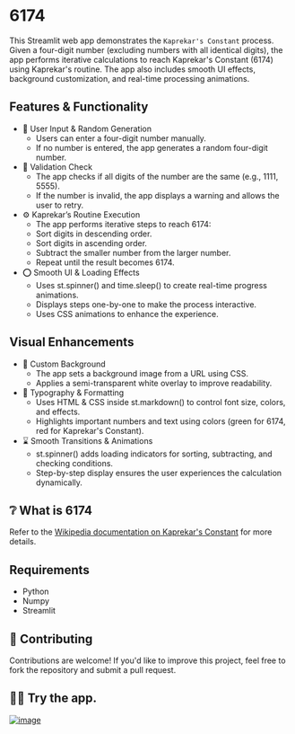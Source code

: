 # 6174
This Streamlit web app demonstrates the `Kaprekar's Constant` process. Given a four-digit number (excluding numbers with all identical digits), the app performs iterative calculations to reach Kaprekar's Constant (6174) using Kaprekar's routine. The app also includes smooth UI effects, background customization, and real-time processing animations.

## Features & Functionality
- 👤 User Input & Random Generation
    - Users can enter a four-digit number manually.
    - If no number is entered, the app generates a random four-digit number.
- 📝 Validation Check
    - The app checks if all digits of the number are the same (e.g., 1111, 5555).
    - If the number is invalid, the app displays a warning and allows the user to retry.
- ⚙️ Kaprekar’s Routine Execution
    - The app performs iterative steps to reach 6174:
    - Sort digits in descending order.
    - Sort digits in ascending order.
    - Subtract the smaller number from the larger number.
    - Repeat until the result becomes 6174.
- ⭕ Smooth UI & Loading Effects
    - Uses st.spinner() and time.sleep() to create real-time progress animations.
    - Displays steps one-by-one to make the process interactive.
    - Uses CSS animations to enhance the experience.
## Visual Enhancements
- 🎨 Custom Background
    - The app sets a background image from a URL using CSS.
    - Applies a semi-transparent white overlay to improve readability.
- 📌 Typography & Formatting
    - Uses HTML & CSS inside st.markdown() to control font size, colors, and effects.
    - Highlights important numbers and text using colors (green for 6174, red for Kaprekar's Constant).
- ⌛ Smooth Transitions & Animations
    - st.spinner() adds loading indicators for sorting, subtracting, and checking conditions.
    - Step-by-step display ensures the user experiences the calculation dynamically.

## ❔ What is 6174
Refer to the [Wikipedia documentation on Kaprekar's Constant](https://en.wikipedia.org/wiki/6174) for more details.

## Requirements
- Python
- Numpy
- Streamlit

## 🤝 Contributing
Contributions are welcome! If you'd like to improve this project, feel free to fork the repository and submit a pull request.

## 🧑‍💻 Try the app.
[![image](https://github.com/user-attachments/assets/614718e7-854e-4202-ab52-481c47ef1115)](https://kaprekars.streamlit.app/)



